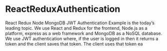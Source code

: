 # ReactReduxAuthentication
React Redux Node MongoDB JWT Authentication Example is the today’s leading topic. We use React and Redux for the frontend, Node.js as a platform, express as a web framework and MongoDB as a NoSQL database. We use JWT authentication where, if the user is logged in then it returns a token and the client saves that token. The client uses that token ea
